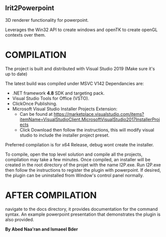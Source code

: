 ## Irit2Powerpoint

3D renderer functionality for powerpoint.

Leverages the Win32 API to create windows and openTK to create openGL contexts over them.

# COMPILATION

The project is built and distributed with Visual Studio 2019 (Make sure it's up to date)

The latest build was compiled under MSVC V142
Dependancies are:

* .NET framework **4.8** SDK and targeting pack.
* Visual Studio Tools for Office (VSTO).
* ClickOnce Publishing.
* Microsoft Visual Studio Installer Projects Extension:
  - Can be found at https://marketplace.visualstudio.com/items?itemName=VisualStudioClient.MicrosoftVisualStudio2017InstallerProjects
  - Click Download then follow the instructions, this will modify visual studio to include the installer project preset.

Preferred compilation is for x64 Release, debug wont create the installer.

To compile, open the top level solution and compile all the projects, compilation may take a few minutes.
Once compiled, an installer will be created in the root directory of the projet with the name I2P.exe.
Run I2P.exe then follow the instructions to register the plugin with powerpoint.
If desired, the plugin can be uninstalled from Window's control panel normally.


# AFTER COMPILATION
navigate to the docs directory, it provides documentation for the command syntax. An example powerpoint presentation that demonstrates the plugin is also provided.

**By Abed Naa'ran and Ismaeel Bder**

